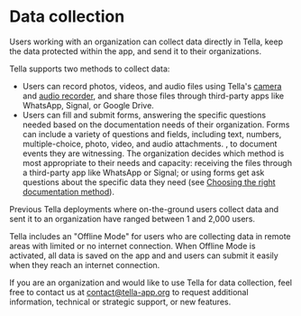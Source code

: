 # Data collection

Users working with an organization can collect data directly in Tella, keep the data protected within the app, and send it to their organizations.&#x20;

Tella supports two methods to collect data:

* Users can record photos, videos, and audio files using Tella's [camera](camera.md) and [audio recorder](audio-recorder.md), and share those files through third-party apps like WhatsApp, Signal, or Google Drive.&#x20;
* Users can fill and submit forms, answering the specific questions needed based on the documentation needs of their organization. Forms can include a variety of questions and fields, including text, numbers, multiple-choice, photo, video, and audio attachments. , to document events they are witnessing. The organization decides which method is most appropriate to their needs and capacity: receiving the files through a third-party app like WhatsApp or Signal; or using forms get ask questions about the specific data they need (see [Choosing the right documentation method](../deploying-tella/choosing-the-right-documentation-method.md)).&#x20;

Previous Tella deployments where on-the-ground users collect data and sent it to an organization have ranged between 1 and 2,000 users.&#x20;

Tella includes an "Offline Mode" for users who are collecting data in remote areas with limited or no internet connection. When Offline Mode is activated, all data is saved on the app and and users can submit it easily when they reach an internet connection.

If you are an organization and would like to use Tella for data collection, feel free to contact us at contact@tella-app.org to request additional information, technical or strategic support, or new features. &#x20;

